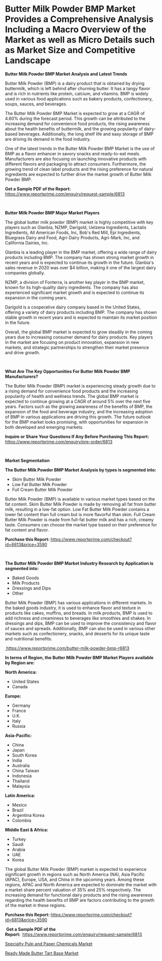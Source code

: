 <p><h1>Butter Milk Powder BMP Market Provides a Comprehensive Analysis Including a Macro Overview of the Market as well as Micro Details such as Market Size and Competitive Landscape</h1></p><p><strong>Butter Milk Powder BMP Market Analysis and Latest Trends</strong></p>
<p><p>Butter Milk Powder (BMP) is a dairy product that is obtained by drying buttermilk, which is left behind after churning butter. It has a tangy flavor and is rich in nutrients like protein, calcium, and vitamins. BMP is widely used in various food applications such as bakery products, confectionery, soups, sauces, and beverages.</p><p>The Butter Milk Powder BMP Market is expected to grow at a CAGR of 4.60% during the forecast period. This growth can be attributed to the increasing demand for convenience food products, the rising awareness about the health benefits of buttermilk, and the growing popularity of dairy-based beverages. Additionally, the long shelf life and easy storage of BMP are driving its demand in the food industry.</p><p>One of the latest trends in the Butter Milk Powder BMP Market is the use of BMP as a flavor enhancer in savory snacks and ready-to-eat meals. Manufacturers are also focusing on launching innovative products with different flavors and packaging to attract consumers. Furthermore, the growing trend of clean label products and the rising preference for natural ingredients are expected to further drive the market growth of Butter Milk Powder BMP.</p></p>
<p><strong>Get a Sample PDF of the Report:&nbsp;</strong> <a href="https://www.reportprime.com/enquiry/request-sample/6813">https://www.reportprime.com/enquiry/request-sample/6813</a></p>
<p>&nbsp;</p>
<p><strong>Butter Milk Powder BMP Major Market Players</strong></p>
<p><p>The global butter milk powder (BMP) market is highly competitive with key players such as Glanbia, NZMP, Darigold, Uelzena Ingredients, Lactalis Ingredients, All American Foods, Inc, Bob's Red Mill, Epi Ingredients, Bluegrass Dairy and Food, Agri-Dairy Products, Agri-Mark, Inc, and California Dairies, Inc.</p><p>Glanbia is a leading player in the BMP market, offering a wide range of dairy products including BMP. The company has shown strong market growth in recent years and is expected to continue its growth in the future. Glanbia's sales revenue in 2020 was over $4 billion, making it one of the largest dairy companies globally.</p><p>NZMP, a division of Fonterra, is another key player in the BMP market, known for its high-quality dairy ingredients. The company has also experienced significant market growth and is expected to continue its expansion in the coming years.</p><p>Darigold is a cooperative dairy company based in the United States, offering a variety of dairy products including BMP. The company has shown stable growth in recent years and is expected to maintain its market position in the future.</p><p>Overall, the global BMP market is expected to grow steadily in the coming years due to increasing consumer demand for dairy products. Key players in the market are focusing on product innovation, expansion in new markets, and strategic partnerships to strengthen their market presence and drive growth.</p></p>
<p>&nbsp;</p>
<p><strong>What Are The Key Opportunities For Butter Milk Powder BMP Manufacturers?</strong></p>
<p><p>The Butter Milk Powder (BMP) market is experiencing steady growth due to a rising demand for convenience food products and the increasing popularity of health and wellness trends. The global BMP market is expected to continue growing at a CAGR of around 5% over the next five years. Factors such as the growing awareness of the benefits of BMP, the expansion of the food and beverage industry, and the increasing adoption of BMP in various applications are driving this growth. The future outlook for the BMP market looks promising, with opportunities for expansion in both developed and emerging markets.</p></p>
<p><strong>Inquire or Share Your Questions If Any Before Purchasing This Report:</strong> <a href="https://www.reportprime.com/enquiry/pre-order/6813">https://www.reportprime.com/enquiry/pre-order/6813</a></p>
<p>&nbsp;</p>
<p><strong>Market Segmentation</strong></p>
<p><strong>The Butter Milk Powder BMP Market Analysis by types is segmented into:</strong></p>
<p><ul><li>Skim Butter Milk Powder</li><li>Low Fat Butter Milk Powder</li><li>Full Cream Butter Milk Powder</li></ul></p>
<p><p>Butter Milk Powder (BMP) is available in various market types based on the fat content. Skim Butter Milk Powder is made by removing all fat from butter milk, resulting in a low-fat option. Low Fat Butter Milk Powder contains a lower fat content than full cream but is more flavorful than skim. Full Cream Butter Milk Powder is made from full-fat butter milk and has a rich, creamy taste. Consumers can choose the market type based on their preference for fat content and flavor.</p></p>
<p><strong>Purchase this Report:&nbsp;</strong><a href="https://www.reportprime.com/checkout?id=6813&price=3590">https://www.reportprime.com/checkout?id=6813&price=3590</a></p>
<p>&nbsp;</p>
<p><strong>The Butter Milk Powder BMP Market Industry Research by Application is segmented into:</strong></p>
<p><ul><li>Baked Goods</li><li>Milk Products</li><li>Dressings and Dips</li><li>Other</li></ul></p>
<p><p>Butter Milk Powder (BMP) has various applications in different markets. In the baked goods industry, it is used to enhance flavor and texture in products like cakes, muffins, and breads. In milk products, BMP is used to add richness and creaminess to beverages like smoothies and shakes. In dressings and dips, BMP can be used to improve the consistency and flavor of sauces and spreads. Additionally, BMP can also be used in various other markets such as confectionery, snacks, and desserts for its unique taste and nutritional benefits.</p></p>
<p><a href="https://www.reportprime.com/butter-milk-powder-bmp-r6813">&nbsp;https://www.reportprime.com/butter-milk-powder-bmp-r6813</a></p>
<p><strong>In terms of Region, the Butter Milk Powder BMP Market Players available by Region are:</strong></p>
<p>
    <p> <strong> North America: </strong>
        <ul>
            <li>United States</li>
            <li>Canada</li>
        </ul>
        </p> 
    <p> <strong> Europe: </strong>
        <ul>
            <li>Germany</li>
            <li>France</li>
            <li>U.K.</li>
            <li>Italy</li>
            <li>Russia</li>
        </ul>
        </p> 
    <p> <strong> Asia-Pacific: </strong>
        <ul>
            <li>China</li>
            <li>Japan</li>
            <li>South Korea</li>
            <li>India</li>
            <li>Australia</li>
            <li>China Taiwan</li>
            <li>Indonesia</li>
            <li>Thailand</li>
            <li>Malaysia</li>
        </ul>
        </p> 
    <p> <strong> Latin America: </strong>
        <ul>
            <li>Mexico</li>
            <li>Brazil</li>
            <li>Argentina Korea</li>
            <li>Colombia</li>
        </ul>
        </p> 
    <p> <strong> Middle East & Africa: </strong>
        <ul>
            <li>Turkey</li>
            <li>Saudi</li>
            <li>Arabia</li>
            <li>UAE</li>
            <li>Korea</li>
        </ul>
    </p>
    </p>
<p><p>The global Butter Milk Powder (BMP) market is expected to experience significant growth in regions such as North America (NA), Asia Pacific (APAC), Europe, USA, and China in the upcoming years. Among these regions, APAC and North America are expected to dominate the market with a market share percent valuation of 35% and 25% respectively. The increasing demand for functional dairy products and the rising awareness regarding the health benefits of BMP are factors contributing to the growth of the market in these regions.</p></p>
<p><strong>Purchase this Report: </strong><a href="https://www.reportprime.com/checkout?id=6813&price=3590">https://www.reportprime.com/checkout?id=6813&price=3590</a></p>
<p>&nbsp;<strong>Get a Sample PDF of the Report:&nbsp;&nbsp;</strong><a href="https://www.reportprime.com/enquiry/request-sample/6813">https://www.reportprime.com/enquiry/request-sample/6813</a></p>
<p><strong></strong></p>
<p><p><a href="https://meowing-lemming-dd3.notion.site/Specialty-Pulp-and-Paper-Chemicals-Market-A-Comprehensive-Report-of-its-Market-Share-Growth-Trend-8d3bc76b1094474cb532cc74965c0eef">Specialty Pulp and Paper Chemicals Market</a></p><p><a href="https://github.com/JameTravis/Market-Research-Report-List-4/blob/main/ready-made-butter-tart-base-market.md">Ready Made Butter Tart Base Market</a></p></p>